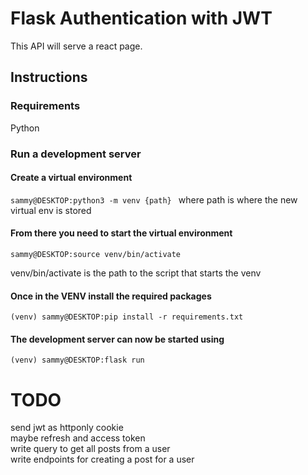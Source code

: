 # Flask Authentication with JWT

This API will serve a react page.

## Instructions
### Requirements
Python
### Run a development server

#### Create a virtual environment

`sammy@DESKTOP:python3 -m venv {path} ` where path is where the new virtual env is stored

#### From there you need to start the virtual environment

`sammy@DESKTOP:source venv/bin/activate` <br>

venv/bin/activate is the path to the script that starts the venv

#### Once in the VENV install the required packages 

`(venv) sammy@DESKTOP:pip install -r requirements.txt`

#### The development server can now be started using

`(venv) sammy@DESKTOP:flask run`



# TODO

send jwt as httponly cookie<br>
maybe refresh and access token<br>
write query to get all posts from a user <br>
write endpoints for creating a post for a user <br>
